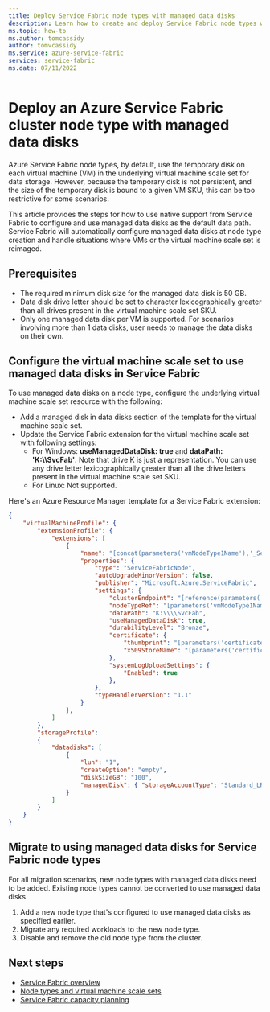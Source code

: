 ```yaml
---
title: Deploy Service Fabric node types with managed data disks
description: Learn how to create and deploy Service Fabric node types with attached managed data disks.
ms.topic: how-to
ms.author: tomcassidy
author: tomvcassidy
ms.service: azure-service-fabric
services: service-fabric
ms.date: 07/11/2022
---
```


# Deploy an Azure Service Fabric cluster node type with managed data disks

Azure Service Fabric node types, by default, use the temporary disk on each virtual machine (VM) in the underlying virtual machine scale set for data storage. However, because the temporary disk is not persistent, and the size of the temporary disk is bound to a given VM SKU, this can be too restrictive for some scenarios. 

This article provides the steps for how to use native support from Service Fabric to configure and use managed data disks as the default data path. Service Fabric will automatically configure managed data disks at node type creation and handle situations where VMs or the virtual machine scale set is reimaged.

## Prerequisites

* The required minimum disk size for the managed data disk is 50 GB.
* Data disk drive letter should be set to character lexicographically greater than all drives present in the virtual machine scale set SKU. 
* Only one managed data disk per VM is supported. For scenarios involving more than 1 data disks, user needs to manage the data disks on their own.

## Configure the virtual machine scale set to use managed data disks in Service Fabric
To use managed data disks on a node type, configure the underlying virtual machine scale set resource with the following:

* Add a managed disk in data disks section of the template for the virtual machine scale set. 
* Update the Service Fabric extension for the virtual machine scale set with following settings: 
    * For Windows: **useManagedDataDisk: true** and **dataPath: 'K:\\\\SvcFab'**. Note that drive K is just a representation. You can use any drive letter lexicographically greater than all the drive letters present in the virtual machine scale set SKU.
    * For Linux: Not supported.

Here's an Azure Resource Manager template for a Service Fabric extension:

```json
{
    "virtualMachineProfile": {
        "extensionProfile": {
            "extensions": [
                {
                    "name": "[concat(parameters('vmNodeType1Name'),'_ServiceFabricNode')]",
                    "properties": {
                        "type": "ServiceFabricNode",
                        "autoUpgradeMinorVersion": false,
                        "publisher": "Microsoft.Azure.ServiceFabric",
                        "settings": {
                            "clusterEndpoint": "[reference(parameters('clusterName')).clusterEndpoint]",
                            "nodeTypeRef": "[parameters('vmNodeType1Name')]",
                            "dataPath": "K:\\\\SvcFab",
                            "useManagedDataDisk": true,
                            "durabilityLevel": "Bronze",
                            "certificate": {
                                "thumbprint": "[parameters('certificateThumbprint')]",
                                "x509StoreName": "[parameters('certificateStoreValue')]"
                            },
                            "systemLogUploadSettings": {
                                "Enabled": true
                            },
                        },
                        "typeHandlerVersion": "1.1"
                    }
                },
            ]
        },
        "storageProfile": 
        {
            "datadisks": [
                {
                    "lun": "1",
                    "createOption": "empty",
                    "diskSizeGB": "100",
                    "managedDisk": { "storageAccountType": "Standard_LRS" }
                }
            ]
        }
    }
}
```

## Migrate to using managed data disks for Service Fabric node types
For all migration scenarios, new node types with managed data disks need to be added. Existing node types cannot be converted to use managed data disks.

1. Add a new node type that's configured to use managed data disks as specified earlier.
2. Migrate any required workloads to the new node type.
3. Disable and remove the old node type from the cluster.


## Next steps 
* [Service Fabric overview](service-fabric-reliable-services-introduction.md)
* [Node types and virtual machine scale sets](service-fabric-cluster-nodetypes.md)
* [Service Fabric capacity planning](service-fabric-best-practices-capacity-scaling.md)
